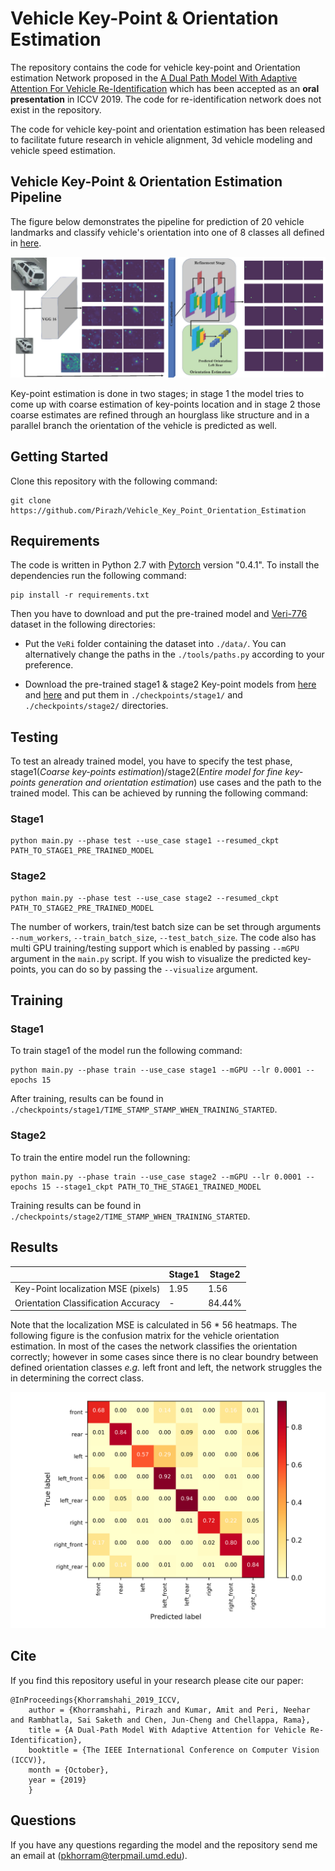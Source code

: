 # Vehicle Key-Point & Orientation Estimation

The repository contains the code for vehicle key-point and Orientation estimation Network proposed in the [A Dual Path Model With Adaptive Attention For Vehicle Re-Identification](http://openaccess.thecvf.com/content_ICCV_2019/papers/Khorramshahi_A_Dual-Path_Model_With_Adaptive_Attention_for_Vehicle_Re-Identification_ICCV_2019_paper.pdf) which has been accepted as an **oral presentation** in ICCV 2019. The code for re-identification network does not exist in the repository.

The code for vehicle key-point and orientation estimation has been released to facilitate future research in vehicle alignment, 3d vehicle modeling and vehicle speed estimation.   

## Vehicle Key-Point & Orientation Estimation Pipeline

The figure below demonstrates the pipeline for prediction of 20 vehicle landmarks and classify vehicle's orientation into one of 8 classes all defined in [here](https://github.com/Zhongdao/VehicleReIDKeyPointData).

![Pipeline](./Figures/KP_net.jpg)

Key-point estimation is done in two stages; in stage 1 the model tries to come up with coarse estimation of key-points location and in stage 2 those coarse estimates are refined through an hourglass like structure and in a parallel branch the orientation of the vehicle is predicted as well.


## Getting Started
Clone this repository with the following command:

```
git clone https://github.com/Pirazh/Vehicle_Key_Point_Orientation_Estimation
```

## Requirements

The code is written in Python 2.7 with [Pytorch](https://pytorch.org) version "0.4.1". To install the dependencies run the following command:

```
pip install -r requirements.txt
```

Then you have to download and put the pre-trained model and [Veri-776](https://vehiclereid.github.io/VeRi/) dataset in the following directories:

- Put the `VeRi` folder containing the dataset into `./data/`. You can alternatively change the paths in the `./tools/paths.py` according to your preference. 

- Download the pre-trained stage1 & stage2 Key-point models from [here](https://drive.google.com/file/d/1A4A8Xu6RbVHUK6Pq5QSmKQt7jS_p5OKx/view?usp=sharing) and [here](https://drive.google.com/file/d/1jZR1YuDOLiZ3lh0B_CFJQp2aWh-qUU5C/view?usp=sharing) and put them in `./checkpoints/stage1/` and `./checkpoints/stage2/` directories.

## Testing 
To test an already trained model, you have to specify the test phase, stage1(*Coarse key-points estimation*)/stage2(*Entire model for fine key-points generation and orientation estimation*) use cases and the path to the trained model. This can be achieved by running the following command:

### Stage1

```
python main.py --phase test --use_case stage1 --resumed_ckpt PATH_TO_STAGE1_PRE_TRAINED_MODEL 
```

### Stage2 

```
python main.py --phase test --use_case stage2 --resumed_ckpt PATH_TO_STAGE2_PRE_TRAINED_MODEL
```

The number of workers, train/test batch size can be set through arguments `--num_workers`, `--train_batch_size`, `--test_batch_size`. The code also has multi GPU training/testing support which is enabled by passing `--mGPU` argument in the `main.py` script. If you wish to visualize the predicted key-points, you can do so by passing the `--visualize` argument.

## Training

### Stage1

To train stage1 of the model run the following command:

```
python main.py --phase train --use_case stage1 --mGPU --lr 0.0001 --epochs 15 
```

After training, results can be found in `./checkpoints/stage1/TIME_STAMP_STAMP_WHEN_TRAINING_STARTED`.

### Stage2

To train the entire model run the followning:

```
python main.py --phase train --use_case stage2 --mGPU --lr 0.0001 --epochs 15 --stage1_ckpt PATH_TO_THE_STAGE1_TRAINED_MODEL
```

Training results can be found in `./checkpoints/stage2/TIME_STAMP_WHEN_TRAINING_STARTED`.

## Results 

|       |  Stage1  |  Stage2  |
| ---------------------------------- | --- | ---------------------- |
|Key-Point localization MSE (pixels) | 1.95 | 1.56 |
| Orientation Classification Accuracy | - | 84.44% |

Note that the localization MSE is calculated in 56 * 56 heatmaps. The following figure is the confusion matrix for the vehicle orientation estimation. In most of the cases the network classifies the orientation correctly; however in some cases since there is no clear boundry between defined orientation classes *e.g.* left front and left, the network struggles the in determining the correct class.

<img src="./Figures/confusion_matrix.png" alt="Orientation_Classification_accuracy"  width=600>

## Cite 

If you find this repository useful in your research please cite our paper:

    @InProceedings{Khorramshahi_2019_ICCV,
        author = {Khorramshahi, Pirazh and Kumar, Amit and Peri, Neehar and Rambhatla, Sai Saketh and Chen, Jun-Cheng and Chellappa, Rama},
        title = {A Dual-Path Model With Adaptive Attention for Vehicle Re-Identification},
        booktitle = {The IEEE International Conference on Computer Vision (ICCV)},
        month = {October},
        year = {2019}
        }

## Questions

If you have any questions regarding the model and the repository send me an email at (pkhorram@terpmail.umd.edu).
